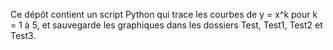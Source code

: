 Ce dépôt contient un script Python qui trace les courbes de y = x^k pour k = 1 à 5,
et sauvegarde les graphiques dans les dossiers Test, Test1, Test2 et Test3.